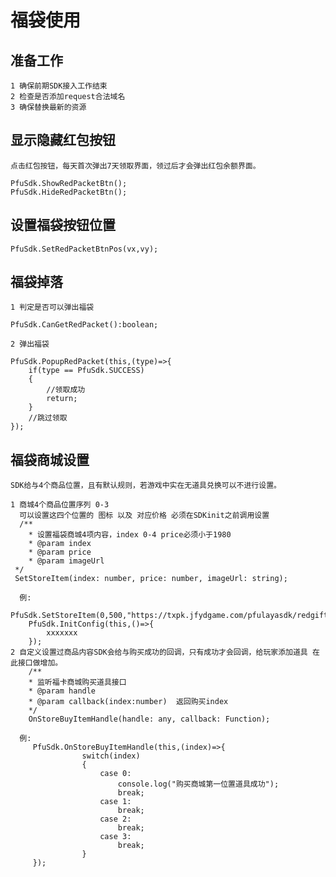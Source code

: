 # 福袋使用

## 准备工作

    1 确保前期SDK接入工作结束
    2 检查是否添加request合法域名
    3 确保替换最新的资源

## 显示隐藏红包按钮

    点击红包按钮，每天首次弹出7天领取界面，领过后才会弹出红包余额界面。

    PfuSdk.ShowRedPacketBtn();
    PfuSdk.HideRedPacketBtn();

## 设置福袋按钮位置

    PfuSdk.SetRedPacketBtnPos(vx,vy);

## 福袋掉落

    1 判定是否可以弹出福袋

    PfuSdk.CanGetRedPacket():boolean;

    2 弹出福袋

    PfuSdk.PopupRedPacket(this,(type)=>{
        if(type == PfuSdk.SUCCESS)
        {
            //领取成功
            return;
        }
        //跳过领取
    });

## 福袋商城设置

    SDK给与4个商品位置，且有默认规则，若游戏中实在无道具兑换可以不进行设置。
    
    1 商城4个商品位置序列 0-3
      可以设置这四个位置的 图标 以及 对应价格 必须在SDKinit之前调用设置
      /**
        * 设置福袋商城4项内容，index 0-4 price必须小于1980
        * @param index 
        * @param price 
        * @param imageUrl 
     */
     SetStoreItem(index: number, price: number, imageUrl: string);

      例:
        PfuSdk.SetStoreItem(0,500,"https://txpk.jfydgame.com/pfulayasdk/redgift/item/fksd_item2.png");
        PfuSdk.InitConfig(this,()=>{
            xxxxxxx
        });
    2 自定义设置过商品内容SDK会给与购买成功的回调，只有成功才会回调，给玩家添加道具 在此接口做增加。
        /**
        * 监听福卡商城购买道具接口
        * @param handle 
        * @param callback(index:number)  返回购买index
        */
        OnStoreBuyItemHandle(handle: any, callback: Function);
    
      例:
         PfuSdk.OnStoreBuyItemHandle(this,(index)=>{
                    switch(index)
                    {
                        case 0:
                            console.log("购买商城第一位置道具成功");
                            break;
                        case 1:
                            break;
                        case 2:
                            break;
                        case 3:
                            break;
                    }
         });

